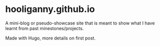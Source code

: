 # hooliganny.github.io

A mini-blog or pseudo-showcase site that is meant to show what I have learnt from past minestones/projects.

Made with Hugo, more details on first post.
